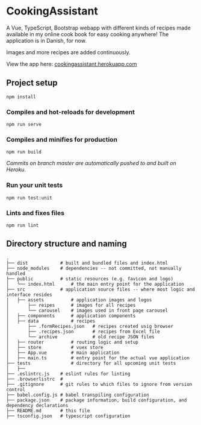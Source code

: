 # CookingAssistant
A Vue, TypeScript, Bootstrap webapp with different kinds of recipes made available in my online cook book for easy cooking anywhere! 
The application is in Danish, for now.

Images and more recipes are added continuously.

View the app here: [cookingassistant.herokuapp.com](https://cookingassistant.herokuapp.com/)

## Project setup
```
npm install
```

### Compiles and hot-reloads for development
```
npm run serve
```

### Compiles and minifies for production
```
npm run build
```

_Commits on branch master are automatically pushed to and built on Heroku._

### Run your unit tests
```
npm run test:unit
```

### Lints and fixes files
```
npm run lint
```

## Directory structure and naming
```
.
├── dist            # built and bundled files and index.html 
├── node_modules    # dependencies -- not committed, not manually handled
├── public          # static resources (e.g. favicon and logo)
│   └── index.html      # the main entry point for the application
├── src             # application source files -- where most logic and interface resides
│   ├── assets          # application images and logos
│       ├── reipes      # images for all recipes
│       └── carousel    # images used in front page carousel 
│   ├── components      # application components
│   ├── data            # recipes
│       ├── .formRecipes.json   # recipes created usig browser
│       ├── .recipes.json       # recipes from Excel file
│       └── archive             # old recipe JSON files
│   ├── router          # routing logic and setup
│   ├── store           # vuex store
│   ├── App.vue         # main application
│   ├── main.ts         # entry point for the actual vue application 
├── tests               # directory for all upcoming unit tests
│   ├── 
├── .eslintrc.js    # eslint rules for linting
├── .browserlistrc  # 
├── .gitignore      # git rules to which files to ignore from version control
├── babel.config.js # babel transpiling configuration
├── package.json    # package information, build configuration, and dependency declarations
├── README.md       # this file
├── tsconfig.json   # typescript configuration
```